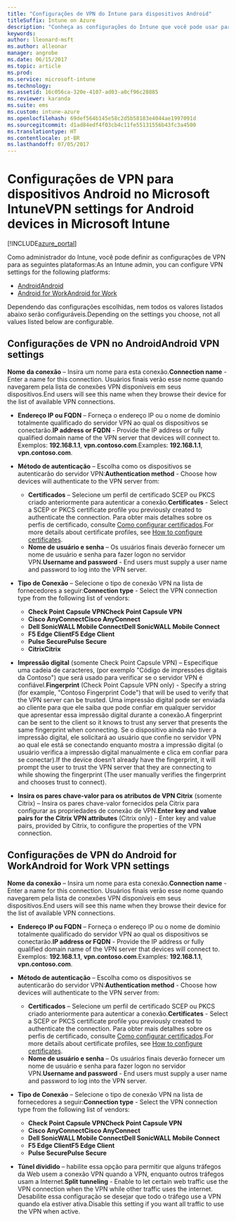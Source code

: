 ```yaml
---
title: "Configurações de VPN do Intune para dispositivos Android"
titleSuffix: Intune on Azure
description: "Conheça as configurações do Intune que você pode usar para configurar as conexões VPN em dispositivos Android"
keywords: 
author: lleonard-msft
ms.author: alleonar
manager: angrobe
ms.date: 06/15/2017
ms.topic: article
ms.prod: 
ms.service: microsoft-intune
ms.technology: 
ms.assetid: 16c056ca-320e-4107-ad03-a0cf96c28885
ms.reviewer: karanda
ms.suite: ems
ms.custom: intune-azure
ms.openlocfilehash: 69def564b145e58c2d5b58183e4044ae1997091d
ms.sourcegitcommit: d1ad84edf4f03cb4c11fe55131556b43fc3a4500
ms.translationtype: HT
ms.contentlocale: pt-BR
ms.lasthandoff: 07/05/2017
---
```

# <span data-ttu-id="c38d1-103">Configurações de VPN para dispositivos Android no Microsoft Intune</span><span class="sxs-lookup"><span data-stu-id="c38d1-103">VPN settings for Android devices in Microsoft Intune</span></span>
<a id="vpn-settings-for-android-devices-in-microsoft-intune" class="xliff"></a>

[!INCLUDE[azure_portal](./includes/azure_portal.md)]

<span data-ttu-id="c38d1-104">Como administrador do Intune, você pode definir as configurações de VPN para as seguintes plataformas:</span><span class="sxs-lookup"><span data-stu-id="c38d1-104">As an Intune admin, you can configure VPN settings for the following platforms:</span></span>

- [<span data-ttu-id="c38d1-105">Android</span><span class="sxs-lookup"><span data-stu-id="c38d1-105">Android</span></span>](#android-vpn-settings)
- [<span data-ttu-id="c38d1-106">Android for Work</span><span class="sxs-lookup"><span data-stu-id="c38d1-106">Android for Work</span></span>](#android-for-work-vpn-settings)

<span data-ttu-id="c38d1-107">Dependendo das configurações escolhidas, nem todos os valores listados abaixo serão configuráveis.</span><span class="sxs-lookup"><span data-stu-id="c38d1-107">Depending on the settings you choose, not all values listed below are configurable.</span></span>

## <span data-ttu-id="c38d1-108">Configurações de VPN no Android</span><span class="sxs-lookup"><span data-stu-id="c38d1-108">Android VPN settings</span></span>
<a id="android-vpn-settings" class="xliff"></a>
<span data-ttu-id="c38d1-109">**Nome da conexão** – Insira um nome para esta conexão.</span><span class="sxs-lookup"><span data-stu-id="c38d1-109">**Connection name** - Enter a name for this connection.</span></span> <span data-ttu-id="c38d1-110">Usuários finais verão esse nome quando navegarem pela lista de conexões VPN disponíveis em seus dispositivos.</span><span class="sxs-lookup"><span data-stu-id="c38d1-110">End users will see this name when they browse their device for the list of available VPN connections.</span></span>
- <span data-ttu-id="c38d1-111">**Endereço IP ou FQDN** – Forneça o endereço IP ou o nome de domínio totalmente qualificado do servidor VPN ao qual os dispositivos se conectarão.</span><span class="sxs-lookup"><span data-stu-id="c38d1-111">**IP address or FQDN** - Provide the IP address or fully qualified domain name of the VPN server that devices will connect to.</span></span> <span data-ttu-id="c38d1-112">Exemplos: **192.168.1.1**, **vpn.contoso.com**.</span><span class="sxs-lookup"><span data-stu-id="c38d1-112">Examples: **192.168.1.1**, **vpn.contoso.com**.</span></span>
- <span data-ttu-id="c38d1-113">**Método de autenticação** – Escolha como os dispositivos se autenticarão do servidor VPN:</span><span class="sxs-lookup"><span data-stu-id="c38d1-113">**Authentication method** - Choose how devices will authenticate to the VPN server from:</span></span>
    - <span data-ttu-id="c38d1-114">**Certificados** – Selecione um perfil de certificado SCEP ou PKCS criado anteriormente para autenticar a conexão.</span><span class="sxs-lookup"><span data-stu-id="c38d1-114">**Certificates** - Select a SCEP or PKCS certificate profile you previously created to authenticate the connection.</span></span> <span data-ttu-id="c38d1-115">Para obter mais detalhes sobre os perfis de certificado, consulte [Como configurar certificados](certificates-configure.md).</span><span class="sxs-lookup"><span data-stu-id="c38d1-115">For more details about certificate profiles, see [How to configure certificates](certificates-configure.md).</span></span>
    - <span data-ttu-id="c38d1-116">**Nome de usuário e senha** – Os usuários finais deverão fornecer um nome de usuário e senha para fazer logon no servidor VPN.</span><span class="sxs-lookup"><span data-stu-id="c38d1-116">**Username and password** - End users must supply a user name and password to log into the VPN server.</span></span>
- <span data-ttu-id="c38d1-117">**Tipo de Conexão** – Selecione o tipo de conexão VPN na lista de fornecedores a seguir:</span><span class="sxs-lookup"><span data-stu-id="c38d1-117">**Connection type** - Select the VPN connection type from the following list of vendors:</span></span>
    - <span data-ttu-id="c38d1-118">**Check Point Capsule VPN**</span><span class="sxs-lookup"><span data-stu-id="c38d1-118">**Check Point Capsule VPN**</span></span>
    - <span data-ttu-id="c38d1-119">**Cisco AnyConnect**</span><span class="sxs-lookup"><span data-stu-id="c38d1-119">**Cisco AnyConnect**</span></span>
    - <span data-ttu-id="c38d1-120">**Dell SonicWALL Mobile Connect**</span><span class="sxs-lookup"><span data-stu-id="c38d1-120">**Dell SonicWALL Mobile Connect**</span></span>
    - <span data-ttu-id="c38d1-121">**F5 Edge Client**</span><span class="sxs-lookup"><span data-stu-id="c38d1-121">**F5 Edge Client**</span></span>
    - <span data-ttu-id="c38d1-122">**Pulse Secure**</span><span class="sxs-lookup"><span data-stu-id="c38d1-122">**Pulse Secure**</span></span>
    - <span data-ttu-id="c38d1-123">**Citrix**</span><span class="sxs-lookup"><span data-stu-id="c38d1-123">**Citrix**</span></span>

- <span data-ttu-id="c38d1-124">**Impressão digital** (somente Check Point Capsule VPN) – Especifique uma cadeia de caracteres, (por exemplo "Código de impressões digitais da Contoso") que será usado para verificar se o servidor VPN é confiável.</span><span class="sxs-lookup"><span data-stu-id="c38d1-124">**Fingerprint** (Check Point Capsule VPN only) - Specify a string (for example, "Contoso Fingerprint Code") that will be used to verify that the VPN server can be trusted.</span></span> <span data-ttu-id="c38d1-125">Uma impressão digital pode ser enviada ao cliente para que ele saiba que pode confiar em qualquer servidor que apresentar essa impressão digital durante a conexão.</span><span class="sxs-lookup"><span data-stu-id="c38d1-125">A fingerprint can be sent to the client so it knows to trust any server that presents the same fingerprint when connecting.</span></span> <span data-ttu-id="c38d1-126">Se o dispositivo ainda não tiver a impressão digital, ele solicitará ao usuário que confie no servidor VPN ao qual ele está se conectando enquanto mostra a impressão digital (o usuário verifica a impressão digital manualmente e clica em confiar para se conectar).</span><span class="sxs-lookup"><span data-stu-id="c38d1-126">If the device doesn’t already have the fingerprint, it will prompt the user to trust the VPN server that they are connecting to while showing the fingerprint (The user manually verifies the fingerprint and chooses trust to connect).</span></span>
- <span data-ttu-id="c38d1-127">**Insira os pares chave-valor para os atributos de VPN Citrix** (somente Citrix) – Insira os pares chave-valor fornecidos pela Citrix para configurar as propriedades de conexão de VPN.</span><span class="sxs-lookup"><span data-stu-id="c38d1-127">**Enter key and value pairs for the Citrix VPN attributes** (Citrix only) - Enter key and value pairs, provided by Citrix, to configure the properties of the VPN connection.</span></span>

## <span data-ttu-id="c38d1-128">Configurações de VPN do Android for Work</span><span class="sxs-lookup"><span data-stu-id="c38d1-128">Android for Work VPN settings</span></span>
<a id="android-for-work-vpn-settings" class="xliff"></a>

<span data-ttu-id="c38d1-129">**Nome da conexão** – Insira um nome para esta conexão.</span><span class="sxs-lookup"><span data-stu-id="c38d1-129">**Connection name** - Enter a name for this connection.</span></span> <span data-ttu-id="c38d1-130">Usuários finais verão esse nome quando navegarem pela lista de conexões VPN disponíveis em seus dispositivos.</span><span class="sxs-lookup"><span data-stu-id="c38d1-130">End users will see this name when they browse their device for the list of available VPN connections.</span></span>
- <span data-ttu-id="c38d1-131">**Endereço IP ou FQDN** – Forneça o endereço IP ou o nome de domínio totalmente qualificado do servidor VPN ao qual os dispositivos se conectarão.</span><span class="sxs-lookup"><span data-stu-id="c38d1-131">**IP address or FQDN** - Provide the IP address or fully qualified domain name of the VPN server that devices will connect to.</span></span> <span data-ttu-id="c38d1-132">Exemplos: **192.168.1.1**, **vpn.contoso.com**.</span><span class="sxs-lookup"><span data-stu-id="c38d1-132">Examples: **192.168.1.1**, **vpn.contoso.com**.</span></span>
- <span data-ttu-id="c38d1-133">**Método de autenticação** – Escolha como os dispositivos se autenticarão do servidor VPN:</span><span class="sxs-lookup"><span data-stu-id="c38d1-133">**Authentication method** - Choose how devices will authenticate to the VPN server from:</span></span>
    - <span data-ttu-id="c38d1-134">**Certificados** – Selecione um perfil de certificado SCEP ou PKCS criado anteriormente para autenticar a conexão.</span><span class="sxs-lookup"><span data-stu-id="c38d1-134">**Certificates** - Select a SCEP or PKCS certificate profile you previously created to authenticate the connection.</span></span> <span data-ttu-id="c38d1-135">Para obter mais detalhes sobre os perfis de certificado, consulte [Como configurar certificados](certificates-configure.md).</span><span class="sxs-lookup"><span data-stu-id="c38d1-135">For more details about certificate profiles, see [How to configure certificates](certificates-configure.md).</span></span>
    - <span data-ttu-id="c38d1-136">**Nome de usuário e senha** – Os usuários finais deverão fornecer um nome de usuário e senha para fazer logon no servidor VPN.</span><span class="sxs-lookup"><span data-stu-id="c38d1-136">**Username and password** - End users must supply a user name and password to log into the VPN server.</span></span>
- <span data-ttu-id="c38d1-137">**Tipo de Conexão** – Selecione o tipo de conexão VPN na lista de fornecedores a seguir:</span><span class="sxs-lookup"><span data-stu-id="c38d1-137">**Connection type** - Select the VPN connection type from the following list of vendors:</span></span>
    - <span data-ttu-id="c38d1-138">**Check Point Capsule VPN**</span><span class="sxs-lookup"><span data-stu-id="c38d1-138">**Check Point Capsule VPN**</span></span>
    - <span data-ttu-id="c38d1-139">**Cisco AnyConnect**</span><span class="sxs-lookup"><span data-stu-id="c38d1-139">**Cisco AnyConnect**</span></span>
    - <span data-ttu-id="c38d1-140">**Dell SonicWALL Mobile Connect**</span><span class="sxs-lookup"><span data-stu-id="c38d1-140">**Dell SonicWALL Mobile Connect**</span></span>
    - <span data-ttu-id="c38d1-141">**F5 Edge Client**</span><span class="sxs-lookup"><span data-stu-id="c38d1-141">**F5 Edge Client**</span></span>
    - <span data-ttu-id="c38d1-142">**Pulse Secure**</span><span class="sxs-lookup"><span data-stu-id="c38d1-142">**Pulse Secure**</span></span>

- <span data-ttu-id="c38d1-143">**Túnel dividido** – habilite essa opção para permitir que alguns tráfegos da Web usem a conexão VPN quando a VPN, enquanto outros tráfegos usam a Internet.</span><span class="sxs-lookup"><span data-stu-id="c38d1-143">**Split tunneling** - Enable to let certain web traffic use the VPN connection when the VPN while other traffic uses the internet.</span></span> <span data-ttu-id="c38d1-144">Desabilite essa configuração se desejar que todo o tráfego use a VPN quando ela estiver ativa.</span><span class="sxs-lookup"><span data-stu-id="c38d1-144">Disable this setting if you want all traffic to use the VPN when active.</span></span>
